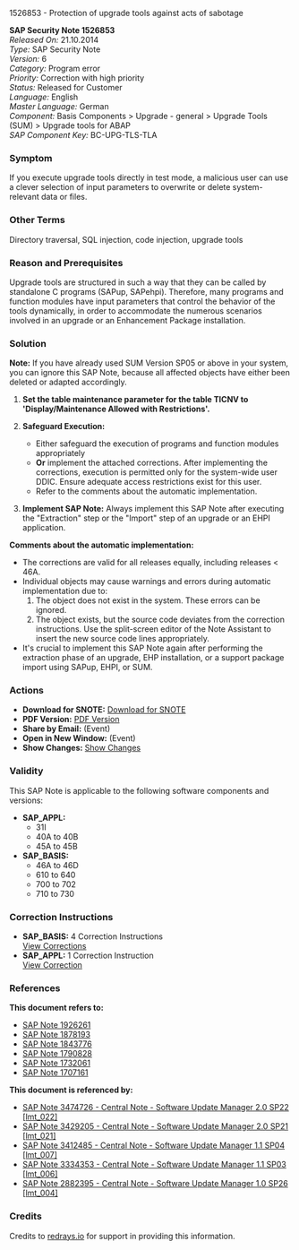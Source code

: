1526853 - Protection of upgrade tools against acts of sabotage

**SAP Security Note 1526853**  
*Released On:* 21.10.2014  
*Type:* SAP Security Note  
*Version:* 6  
*Category:* Program error  
*Priority:* Correction with high priority  
*Status:* Released for Customer  
*Language:* English  
*Master Language:* German  
*Component:* Basis Components > Upgrade - general > Upgrade Tools (SUM) > Upgrade tools for ABAP  
*SAP Component Key:* BC-UPG-TLS-TLA

### Symptom
If you execute upgrade tools directly in test mode, a malicious user can use a clever selection of input parameters to overwrite or delete system-relevant data or files.

### Other Terms
Directory traversal, SQL injection, code injection, upgrade tools

### Reason and Prerequisites
Upgrade tools are structured in such a way that they can be called by standalone C programs (SAPup, SAPehpi). Therefore, many programs and function modules have input parameters that control the behavior of the tools dynamically, in order to accommodate the numerous scenarios involved in an upgrade or an Enhancement Package installation.

### Solution
**Note:** If you have already used SUM Version SP05 or above in your system, you can ignore this SAP Note, because all affected objects have either been deleted or adapted accordingly.

1. **Set the table maintenance parameter for the table TICNV to 'Display/Maintenance Allowed with Restrictions'.**

2. **Safeguard Execution:**
   - Either safeguard the execution of programs and function modules appropriately
   - **Or** implement the attached corrections. After implementing the corrections, execution is permitted only for the system-wide user DDIC. Ensure adequate access restrictions exist for this user.
   - Refer to the comments about the automatic implementation.

3. **Implement SAP Note:** Always implement this SAP Note after executing the "Extraction" step or the "Import" step of an upgrade or an EHPI application.

**Comments about the automatic implementation:**
- The corrections are valid for all releases equally, including releases < 46A.
- Individual objects may cause warnings and errors during automatic implementation due to:
  1. The object does not exist in the system. These errors can be ignored.
  2. The object exists, but the source code deviates from the correction instructions. Use the split-screen editor of the Note Assistant to insert the new source code lines appropriately.
- It's crucial to implement this SAP Note again after performing the extraction phase of an upgrade, EHP installation, or a support package import using SAPup, EHPI, or SUM.

### Actions
- **Download for SNOTE:** [Download for SNOTE](https://notesdownloads.sap.com/note/0040000009054932017)
- **PDF Version:** [PDF Version](https://userapps.support.sap.com/sap/support/sfm/notes/print/0001526853?language=en-US&token=E6A20C457880A93B378B24092D28EEDF)
- **Share by Email:** (Event)
- **Open in New Window:** (Event)
- **Show Changes:** [Show Changes](https://me.sap.com/notesLatestChanges/0001526853/E/diff)

### Validity
This SAP Note is applicable to the following software components and versions:

- **SAP_APPL:**
  - 31I
  - 40A to 40B
  - 45A to 45B
- **SAP_BASIS:**
  - 46A to 46D
  - 610 to 640
  - 700 to 702
  - 710 to 730

### Correction Instructions
- **SAP_BASIS:** 4 Correction Instructions  
  [View Corrections](https://me.sap.com/corrins/0001526853/41)
- **SAP_APPL:** 1 Correction Instruction  
  [View Correction](https://me.sap.com/corrins/0001526853/1)

### References
**This document refers to:**
- [SAP Note 1926261](https://me.sap.com/notes/1926261)
- [SAP Note 1878193](https://me.sap.com/notes/1878193)
- [SAP Note 1843776](https://me.sap.com/notes/1843776)
- [SAP Note 1790828](https://me.sap.com/notes/1790828)
- [SAP Note 1732061](https://me.sap.com/notes/1732061)
- [SAP Note 1707161](https://me.sap.com/notes/1707161)

**This document is referenced by:**
- [SAP Note 3474726 - Central Note - Software Update Manager 2.0 SP22 [lmt_022]](https://me.sap.com/notes/3474726)
- [SAP Note 3429205 - Central Note - Software Update Manager 2.0 SP21 [lmt_021]](https://me.sap.com/notes/3429205)
- [SAP Note 3412485 - Central Note - Software Update Manager 1.1 SP04 [lmt_007]](https://me.sap.com/notes/3412485)
- [SAP Note 3334353 - Central Note - Software Update Manager 1.1 SP03 [lmt_006]](https://me.sap.com/notes/3334353)
- [SAP Note 2882395 - Central Note - Software Update Manager 1.0 SP26 [lmt_004]](https://me.sap.com/notes/2882395)

### Credits
Credits to [redrays.io](https://redrays.io) for support in providing this information.